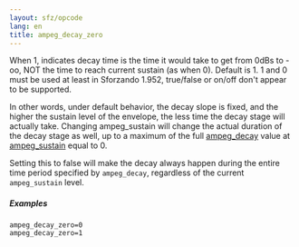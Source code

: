 ```yaml
---
layout: sfz/opcode
lang: en
title: ampeg_decay_zero
---
```

When 1, indicates decay time is the time it would take to get from 0dBs to -oo,
NOT the time to reach current sustain (as when 0).
Default is 1. 1 and 0 must be used at least in Sforzando 1.952,
true/false or on/off don't appear to be supported.

In other words, under default behavior, the decay slope is fixed, and the higher
the sustain level of the envelope, the less time the decay stage will actually
take. Changing ampeg_sustain will change the actual duration of the decay stage
as well, up to a maximum of the full [ampeg_decay](ampeg_decay) value at
[ampeg_sustain](ampeg_sustain) equal to 0.

Setting this to false will make the decay always happen during the entire
time period specified by `ampeg_decay`, regardless of the current
`ampeg_sustain` level.

##### Examples

```
ampeg_decay_zero=0
ampeg_decay_zero=1
```
